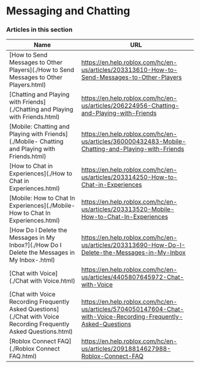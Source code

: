 # Messaging and Chatting  
### Articles in this section
Name|URL
-|-
[How to Send Messages to Other Players](./How to Send Messages to Other Players.html) |https://en.help.roblox.com/hc/en-us/articles/203313610-How-to-Send-Messages-to-Other-Players
[Chatting and Playing with Friends](./Chatting and Playing with Friends.html) |https://en.help.roblox.com/hc/en-us/articles/206224956-Chatting-and-Playing-with-Friends
[Mobile: Chatting and Playing with Friends](./Mobile- Chatting and Playing with Friends.html) |https://en.help.roblox.com/hc/en-us/articles/360000432483-Mobile-Chatting-and-Playing-with-Friends
[How to Chat in Experiences](./How to Chat in Experiences.html) |https://en.help.roblox.com/hc/en-us/articles/203314250-How-to-Chat-in-Experiences
[Mobile: How to Chat In Experiences](./Mobile- How to Chat In Experiences.html) |https://en.help.roblox.com/hc/en-us/articles/203313520-Mobile-How-to-Chat-In-Experiences
[How Do I Delete the Messages in My Inbox?](./How Do I Delete the Messages in My Inbox-.html) |https://en.help.roblox.com/hc/en-us/articles/203313690-How-Do-I-Delete-the-Messages-in-My-Inbox
[Chat with Voice](./Chat with Voice.html) |https://en.help.roblox.com/hc/en-us/articles/4405807645972-Chat-with-Voice
[Chat with Voice Recording Frequently Asked Questions](./Chat with Voice Recording Frequently Asked Questions.html) |https://en.help.roblox.com/hc/en-us/articles/5704050147604-Chat-with-Voice-Recording-Frequently-Asked-Questions
[Roblox Connect FAQ](./Roblox Connect FAQ.html) |https://en.help.roblox.com/hc/en-us/articles/20918814627988-Roblox-Connect-FAQ